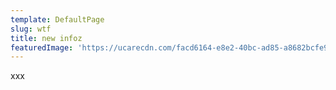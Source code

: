 ```yaml
---
template: DefaultPage
slug: wtf
title: new infoz
featuredImage: 'https://ucarecdn.com/facd6164-e8e2-40bc-ad85-a8682bcfe917/'
---
```

xxx
